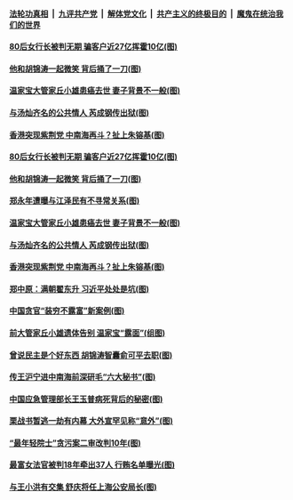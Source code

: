 

####  [法轮功真相](../../../../basic/blob/master/README.md?t=12122131) &nbsp;|&nbsp; [九评共产党](../../../../9ping.md/blob/master/README.md?t=12122131) &nbsp;|&nbsp; [解体党文化](../../../../jtdwh.md/blob/master/README.md?t=12122131)  &nbsp;|&nbsp; [共产主义的终极目的](../../../../gczydzjmd.md/blob/master/README.md?t=12122131) &nbsp;|&nbsp; [魔鬼在统治我们的世界](../../../../mgztzwmdsj.md/blob/master/README.md?t=12122131) 

#### [80后女行长被判无期 骗客户近27亿挥霍10亿(图)](../pages/p2/955535.md?t=12122131) 

#### [他和胡锦涛一起微笑 背后捅了一刀(图)](../pages/p2/955506.md?t=12122131) 


#### [温家宝大管家丘小雄患癌去世 妻子背景不一般(图)](../pages/p2/955443.md?t=12122131) 

#### [与汤灿齐名的公共情人 芮成钢传出狱(图)](../pages/p2/955439.md?t=12122131) 

#### [香港突现紫荆党 中南海再斗？扯上朱镕基(图)](../pages/p2/955421.md?t=12122131) 


#### [80后女行长被判无期 骗客户近27亿挥霍10亿(图)](../pages/p2/955535.md?t=12122131) 

#### [他和胡锦涛一起微笑 背后捅了一刀(图)](../pages/p2/955506.md?t=12122131) 

#### [郑永年遭曝与江泽民有不寻常关系(图)](../pages/p2/955487.md?t=12122131) 



#### [温家宝大管家丘小雄患癌去世 妻子背景不一般(图)](../pages/p2/955443.md?t=12122131) 

#### [与汤灿齐名的公共情人 芮成钢传出狱(图)](../pages/p2/955439.md?t=12122131) 

#### [香港突现紫荆党 中南海再斗？扯上朱镕基(图)](../pages/p2/955421.md?t=12122131) 

#### [郑中原：满朝翟东升 习近平处处是坑(图)](../pages/p2/955347.md?t=12122131) 

#### [中国贪官“装穷不露富”新案例(图)](../pages/p2/955350.md?t=12122131) 


#### [前大管家丘小雄遗体告别 温家宝“露面”(组图)](../pages/p2/955327.md?t=12122131) 

#### [曾说民主是个好东西 胡锦涛智囊俞可平去职(图)](../pages/p2/955294.md?t=12122131) 

#### [传王沪宁进中南海前深研毛“六大秘书”(图)](../pages/p2/955250.md?t=12122131) 

#### [中国应急管理部长王玉普病死背后的秘密(图)](../pages/p2/955249.md?t=12122131) 

#### [栗战书暂逃一劫有内幕 大外宣罕见称“意外”(图)](../pages/p2/955227.md?t=12122131) 

#### [“最年轻院士”贪污案二审改判10年(图)](../pages/p2/955211.md?t=12122131) 

#### [最富女法官被判18年牵出37人 行贿名单曝光(图)](../pages/p2/955207.md?t=12122131) 

#### [与王小洪有交集 舒庆将任上海公安局长(图)](../pages/p2/955208.md?t=12122131) 


